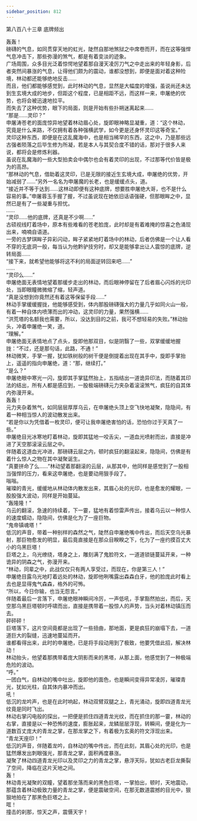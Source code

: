 ```yaml
---
sidebar_position: 812
---
```

 第八百八十三章 底牌频出


轰轰！  
磅礴的气息，如同贯穿天地的虹光，陡然自那地煞狱之中席卷而开，而在这等强悍气息冲击下，那些弥漫的煞气，都是有着变淡的迹象。  
广场周围，众多目光泛着惊愕地望着那自漫天凌厉刀气之中走出来的年轻身影，后者突然间暴涨的气息，让得他们颇为的震动，谁都没想到，即便是面对着这种险境，林动都还能够绝地反击……  
而且，他们都能够感觉到，此时林动的气息，显然是大幅度的增强，虽说尚还未达到生玄境大成的地步，但距这个程度，已是相距不远，而这样一来，申屠绝的优势，也将会被迅速地拉平。  
而失去了这种优势，眼下的局面，则是开始有些扑朔迷离起来……  
“那是……灵印？”  
申屠涛苍老的面庞惊异地望着林动眉心处，旋即眼神略显凝重，道：“这个林动，究竟是什么来路，不仅拥有着各种强横武学，如今更是还身怀灵印这等奇宝。”  
灵印这种东西，即便是在这乱魔海中，也是相当稀罕的东西，这之中，乃是那些远古强者陨落之后毕生修为所凝，若是本人与其契合度不错的话，那对于很多人来说，都将会是修炼利器。  
虽说在乱魔海的一些大型拍卖会中偶尔也会有着灵印的出现，不过那等代价皆是极为的高昂。  
“那林动的气息，借助着这灵印，已是无限的接近生玄境大成，申屠绝的优势，开始减弱了……”另外一名名为申屠魔的长老，也是缓缓点头，道。  
“接近并不等于达到……这林动即便有这种底牌，想要胜申屠绝大哥，也不是什么容易的事。”申屠蓉玉手握了握，不过虽说现在她依旧话语强硬，但那眼眸之中，显然已是有了一些凝重与担忧。  
……  
“灵印……他的底牌，还真是不少啊……”  
古硕视线盯着场中，原本有些难看的苍老脸庞，此时却是有着难掩的惊喜之色涌现出来，喃喃自语道。  
一旁的古梦琪眸子异彩闪动，眸子紧紧地盯着场中的林动，后者仿佛是一个让人看不穿的无底洞一般，每当认为他黔驴技穷时，却又是能够拿出让人震惊的底牌，逆转局面……  
“接下来，就希望他能够将这不利的局面逆转回来吧……”  
……  
“灵印么……”  
申屠绝面无表情地望着那缓步走出的林动，而后眼神停留在了后者眉心闪烁的光印处，当即眼瞳微微缩了缩，轻声道。  
“真是没想到你竟然还有着这等保留手段……”  
林动手掌缓缓握拢，他能够感受到，体内那股磅礴强大的力量几乎如同火山一般，有着一种自体内喷薄而出的冲动，这灵印的力量，果然强横……  
“洪荒塔的名额我也需要，所以，没达到目的之前，我可不想轻易的失败。”林动抬头，冲着申屠绝一笑，道。  
“理解。”  
申屠绝面无表情地点了点头，旋即他那双目，似是阴翳了一些，双掌缓缓地握拢：“不过，还是那句话，此路，不通！”  
林动微笑，手掌一握，犹如铁树般的树干便是倒提着出现在其手中，旋即手掌抬上，遥遥的指向申屠绝，道：“那，继续打。”  
“是么？”  
申屠绝眼中寒光一闪，旋即其手掌猛然抬上，五指结出一道诡异印法，而随着其印法的结出，所有人都是感应到，一股极端磅礴元力夹杂着滚滚煞气，疯狂的自其体内弥漫开来。  
轰轰！  
元力夹杂着煞气，如同层层厚厚乌云，在申屠绝头顶上空飞快地凝聚，隐隐间，有着一种相当惊人的波动散发出来。  
“若是你以为凭借着一枚灵印，便可让我申屠绝害怕的话，恐怕你过于天真了一些。”  
申屠绝目光冰寒地盯着林动，旋即其猛地一咬舌尖，一道血光喷射而出，直接是冲进了天空那滚滚云层之中。  
伴随着这道血光冲进，那磅礴云层之内，顿时疯狂的翻滚起来，隐隐间，仿佛是有着什么惊人之物在其中凝聚诞生。  
“真要拼命了么……”林动望着那翻滚的云层，从那其中，他同样是感觉到了一股相当强悍的压力，看来这申屠绝，也是要动用狠手段了。  
嗡嗡。  
璀璨的青光，缓缓地从林动体内散发出来，其眉心处的光印，也是愈发的耀眼，一股股强大波动，同样是开始蔓延。  
“轰隆隆！”  
乌云的翻滚，急速的持续着，下一霎，猛地有着惊雷声传出，接着乌云以一种惊人的速度蠕动，隐隐间，仿佛是化为了一座巨物。  
“鬼帝镇魂塔！”  
低沉的声音，带着一种别样的森然之气，陡然自申屠绝嘴中传出，而后天空乌光暴射，那巨物愈发的明显，最后竟直接是在那众目睽睽之下，化为了一座约摸百丈大小的乌黑巨塔！  
巨塔之上，乌光缭绕，塔身之上，雕刻满了鬼脸符文，一道道锁链蔓延开来，一种诡异的阴森之气，弥漫开来。  
“林动，同辈之中，此战仅仅只有两人享受过，而现在，你是第三人！”  
申屠绝目露乌光地盯着远处的林动，旋即他咧嘴露出森森白牙，他的脸庞此时看上去也是显得鬼气森森，格外的可怖。  
“所以，今日你输，也当无怨言。”  
伴随着最后一言落下，申屠绝眼神瞬间冷厉，一声低吼，手掌豁然拍出，而后，天空那乌黑巨塔顿时呼啸而出，直接是携带着一股惊人的声势，当头对着林动镇压而去。  
砰砰砰！  
巨塔落下，这片空间竟都是出现了一些扭曲，那地面，更是疯狂的崩塌下去，一道道巨大的裂缝，迅速地蔓延而开。  
谁都看得出来，此时的申屠绝，已是将手段动用到了极致，他要凭借此招，解决林动！  
林动抬头，他望着那携带着庞大阴影而来的黑塔，从那上面，他感觉到了一种极端危险的波动。  
“呼。”  
一团白气，自林动的嘴中吐出，旋即他的面色，也是瞬间变得异常凌厉，璀璨青光，犹如光柱，自其体内暴冲而出。  
吼！  
低沉的龙吟声，也是在此时响起，林动双臂双腿之上，青光涌动，旋即四道青龙光纹竟是同时飞出。  
林动右掌闪电般的探出，一把便是抓住四道青龙光纹，而在抓住的那一霎，林动的右掌，直接是以一种恐怖的速度，膨胀起来，龙鳞层层浮现，转瞬间，便是化为一道数百丈庞大的青龙之掌，在那龙掌之下，有着极为玄奥的符文浮现出来。  
“青龙天座印！”  
低沉的声音，伴随着龙吟，自林动的嘴中传出，而在此刻，其眉心处的光印，也是猛然爆发出刺眼强光，那青龙之掌，面积再度暴涨。  
凝聚了林动四道青龙光印以及灵印之力的青龙之掌，悬浮天际，犹如古老巨龙撕裂了空间，降临在这片天地之间。  
轰！  
林动青光凝聚的双瞳，望着那坐落而来的黑色巨塔，一掌拍出，顿时，天地震动，那蕴含着林动极致力量的青龙之掌，便是震破空间，在那无数道震撼的目光中，狠狠地拍在了那黑色巨塔之上。  
哐！  
撞击的刹那，惊天之声，震慑天宇！  
  
  
